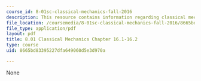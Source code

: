 ```yaml
---
course_id: 8-01sc-classical-mechanics-fall-2016
description: This resource contains information regarding classical mechanics.
file_location: /coursemedia/8-01sc-classical-mechanics-fall-2016/8665bd83395227dfa649060d5e3d970a_MIT8_01F16_chapter16.1_16.2.pdf
file_type: application/pdf
layout: pdf
title: 8.01 Classical Mechanics Chapter 16.1-16.2
type: course
uid: 8665bd83395227dfa649060d5e3d970a

---
```

None